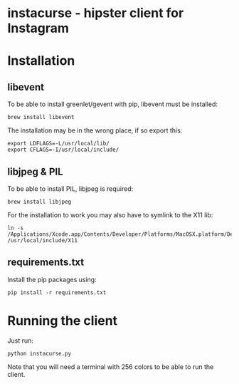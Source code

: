 instacurse - hipster client for Instagram
==========

Installation
==========

libevent
----------
To be able to install greenlet/gevent with pip, libevent must be installed:

    brew install libevent

The installation may be in the wrong place, if so export this:

    export LDFLAGS=-L/usr/local/lib/
    export CFLAGS=-I/usr/local/include/
    
libjpeg & PIL
----------
To be able to install PIL, libjpeg is required: 

    brew install libjpeg

For the installation to work you may also have to symlink to the X11 lib:

    ln -s  /Applications/Xcode.app/Contents/Developer/Platforms/MacOSX.platform/Developer/SDKs/MacOSX10.9.sdk/System/Library/Frameworks/Tk.framework/Versions/8.5/Headers/X11 /usr/local/include/X11

requirements.txt
----------
Install the pip packages using:

    pip install -r requirements.txt
    
    
Running the client
==========
Just run: 

    python instacurse.py
   
Note that you will need a terminal with 256 colors to be able to run the client.
